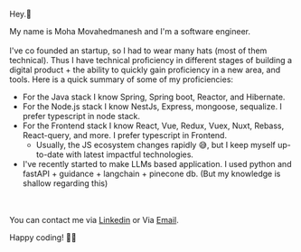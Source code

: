 
Hey.👋 

My name is Moha Movahedmanesh and I'm a software engineer. <br><br/> 
I've co founded an startup, so I had to wear many hats (most of them technical).  Thus I have technical proficiency in different stages of building a digital product + the ability to quickly gain proficiency in a new area, and tools. Here is a quick summary of some of my proficiencies:
* For the Java stack I know Spring, Spring boot, Reactor, and Hibernate.
* For the Node.js stack I know NestJs, Express, mongoose, sequalize. I prefer typescript in node stack.
* For the Frontend stack I know React, Vue, Redux, Vuex, Nuxt, Rebass, React-query, and more. I prefer typescript in Frontend.
  * Usually, the JS ecosystem changes rapidly 😅, but I keep myself up-to-date with latest impactful technologies.    
* I've recently started to make LLMs based application. I used python and fastAPI + guidance + langchain + pinecone db. (But my knowledge is shallow regarding this)

<br></br>
You can contact me via [Linkedin](https://www.linkedin.com/in/mohamova/) or Via [Email](mailto:movahedmnesh@gmail.com).

Happy coding! 🧑‍💻
